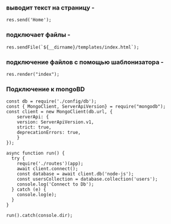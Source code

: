 ### выводит текст на страницу -
```res.send('Home');```

### подключает файлы -
```res.sendFile(`${__dirname}/templates/index.html`);```

### подключение файлов с помощью шаблонизатора -
```res.render("index");```

### Подключение к mongoBD
```
const db = require('./config/db');
const { MongoClient, ServerApiVersion} = require("mongodb");
const client = new MongoClient(db.url, {
    serverApi: {
    version: ServerApiVersion.v1,
    strict: true,
    deprecationErrors: true,
    }
});

async function run() {
  try {
    require('./routes')(app);
    await client.connect();
    const database = await client.db('node-js');
    const usersCollection = database.collection('users');
    console.log('Connect to Db');
  } catch (e) {
    console.log(e);
  }
}

run().catch(console.dir);
```
